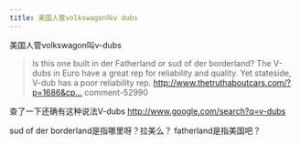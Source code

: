 ```yaml
---
title: 美国人管volkswagon叫v dubs
---
```


<p>美国人管volkswagon叫v-dubs</p>

<blockquote>
  <p>Is this one built in der Fatherland or sud of der borderland? The V-dubs in Euro have a great rep for reliability and quality. Yet stateside, V-dub has a poor reliability rep.
  <a href="http://www.thetruthaboutcars.com/?p=1686&amp;cp=1-">http://www.thetruthaboutcars.com/?p=1686&amp;cp...</a> comment-52990</p>
</blockquote>

<p>查了一下还确有这种说法V-dubs
<a href="http://www.google.com/search?q=v-dubs">http://www.google.com/search?q=v-dubs</a></p>

<p>sud of der borderland是指哪里呀？拉美么？
fatherland是指美国吧？</p>
